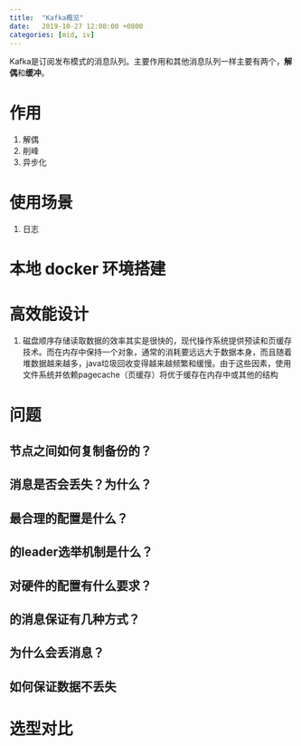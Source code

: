 ```yaml
---
title:  "Kafka概览"
date:   2019-10-27 12:00:00 +0800
categories: [mid, iv]
---
```


Kafka是订阅发布模式的消息队列。主要作用和其他消息队列一样主要有两个，**解偶**和**缓冲**。

# 作用

1. 解偶
2. 削峰
3. 异步化

# 使用场景

1. 日志

# 本地 docker 环境搭建

# 高效能设计

1. 磁盘顺序存储读取数据的效率其实是很快的，现代操作系统提供预读和页缓存技术。而在内存中保持一个对象，通常的消耗要远远大于数据本身，而且随着堆数据越来越多，java垃圾回收变得越来越频繁和缓慢。由于这些因素，使用文件系统并依赖pagecache（页缓存）将优于缓存在内存中或其他的结构

<!--more-->

# 问题

## 节点之间如何复制备份的？



## 消息是否会丢失？为什么？
## 最合理的配置是什么？
## 的leader选举机制是什么？
## 对硬件的配置有什么要求？
## 的消息保证有几种方式？
## 为什么会丢消息？
## 如何保证数据不丢失

# 选型对比

